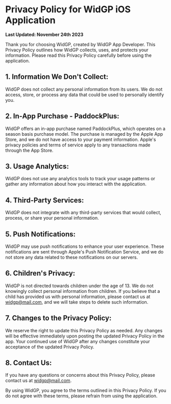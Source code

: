 # Privacy Policy for WidGP iOS Application

**Last Updated: November 24th 2023**

Thank you for choosing WidGP, created by WidGP App Developer. This Privacy Policy outlines how WidGP collects, uses, and protects your information. Please read this Privacy Policy carefully before using the application.

## 1. Information We Don't Collect:
WidGP does not collect any personal information from its users. We do not access, store, or process any data that could be used to personally identify you.

## 2. In-App Purchase - PaddockPlus:
WidGP offers an in-app purchase named PaddockPlus, which operates on a season basis purchase model. The purchase is managed by the Apple App Store, and we do not have access to your payment information. Apple's privacy policies and terms of service apply to any transactions made through the App Store.

## 3. Usage Analytics:
WidGP does not use any analytics tools to track your usage patterns or gather any information about how you interact with the application.

## 4. Third-Party Services:
WidGP does not integrate with any third-party services that would collect, process, or share your personal information.

## 5. Push Notifications:
WidGP may use push notifications to enhance your user experience. These notifications are sent through Apple's Push Notification Service, and we do not store any data related to these notifications on our servers.

## 6. Children's Privacy:
WidGP is not directed towards children under the age of 13. We do not knowingly collect personal information from children. If you believe that a child has provided us with personal information, please contact us at widgp@mail.com, and we will take steps to delete such information.

## 7. Changes to the Privacy Policy:
We reserve the right to update this Privacy Policy as needed. Any changes will be effective immediately upon posting the updated Privacy Policy in the app. Your continued use of WidGP after any changes constitute your acceptance of the updated Privacy Policy.

## 8. Contact Us:
If you have any questions or concerns about this Privacy Policy, please contact us at widgp@mail.com.

By using WidGP, you agree to the terms outlined in this Privacy Policy. If you do not agree with these terms, please refrain from using the application.

